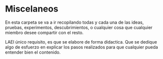 # Miscelaneos

En esta carpeta se va a ir recopilando todas y cada una de las ideas, pruebas, experimentos, descubrimientos, o cualquier cosa que cualquier miembro desee compartir con el resto.

LAEl único requisito, es que se elabore de forma didactica. Que se dedique algo de esfuerzo en explicar los pasos realizados para que cualquier pueda entender bien el contenido.

